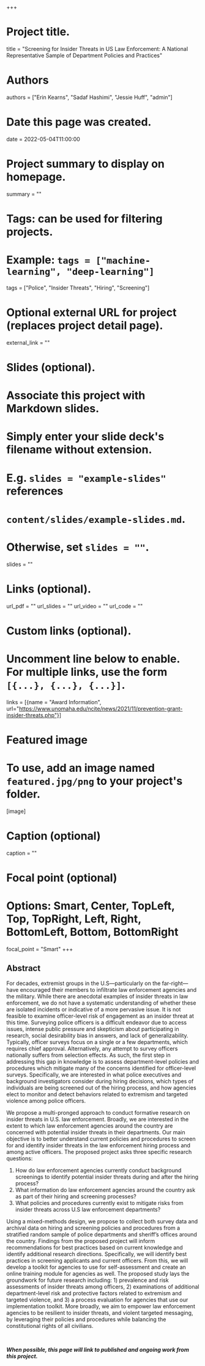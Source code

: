 +++
# Project title.
title = "Screening for Insider Threats in US Law Enforcement: A National Representative Sample of Department Policies and Practices"

# Authors
authors = ["Erin Kearns", "Sadaf Hashimi", "Jessie Huff", "admin"]

# Date this page was created.
date = 2022-05-04T11:00:00

# Project summary to display on homepage.
summary = ""

# Tags: can be used for filtering projects.
# Example: `tags = ["machine-learning", "deep-learning"]`
tags = ["Police", "Insider Threats", "Hiring", "Screening"]

# Optional external URL for project (replaces project detail page).
external_link = ""

# Slides (optional).
#   Associate this project with Markdown slides.
#   Simply enter your slide deck's filename without extension.
#   E.g. `slides = "example-slides"` references 
#   `content/slides/example-slides.md`.
#   Otherwise, set `slides = ""`.
slides = ""

# Links (optional).
url_pdf = ""
url_slides = ""
url_video = ""
url_code = ""

# Custom links (optional).
#   Uncomment line below to enable. For multiple links, use the form `[{...}, {...}, {...}]`.
links = [{name = "Award Information", url="https://www.unomaha.edu/ncite/news/2021/11/prevention-grant-insider-threats.php"}]

# Featured image
# To use, add an image named `featured.jpg/png` to your project's folder. 
[image]
  # Caption (optional)
  caption = ""
  
  # Focal point (optional)
  # Options: Smart, Center, TopLeft, Top, TopRight, Left, Right, BottomLeft, Bottom, BottomRight
  focal_point = "Smart"
+++

## Abstract

For decades, extremist groups in the U.S—particularly on the far-right—have encouraged their members to infiltrate law enforcement agencies and the military. While there are anecdotal examples of insider threats in law enforcement, we do not have a systematic understanding of whether these are isolated incidents or indicative of a more pervasive issue. It is not feasible to examine officer-level risk of engagement as an insider threat at this time. Surveying police officers is a difficult endeavor due to access issues, intense public pressure and skepticism about participating in research, social desirability bias in answers, and lack of generalizability. Typically, officer surveys focus on a single or a few departments, which requires chief approval. Alternatively, any attempt to survey officers nationally suffers from selection effects. As such, the first step in addressing this gap in knowledge is to assess department-level policies and procedures which mitigate many of the concerns identified for officer-level surveys. Specifically, we are interested in what police executives and background investigators consider during hiring decisions, which types of individuals are being screened out of the hiring process, and how agencies elect to monitor and detect behaviors related to extremism and targeted violence among police officers. 

We propose a multi-pronged approach to conduct formative research on insider threats in U.S. law enforcement. Broadly, we are interested in the extent to which law enforcement agencies around the country are concerned with potential insider threats in their departments. Our main objective is to better understand current policies and procedures to screen for and identify insider threats in the law enforcement hiring process and among active officers. The proposed project asks three specific research questions: 

1. How do law enforcement agencies currently conduct background screenings to identify potential insider threats during and after the hiring process? 
2. What information do law enforcement agencies around the country ask as part of their hiring and screening processes?
3. What policies and procedures currently exist to mitigate risks from insider threats across U.S law enforcement departments? 

Using a mixed-methods design, we propose to collect both survey data and archival data on hiring and screening policies and procedures from a stratified random sample of police departments and sheriff’s offices around the country. Findings from the proposed project will inform recommendations for best practices based on current knowledge and identify additional research directions. Specifically, we will identify best practices in screening applicants and current officers. From this, we will develop a toolkit for agencies to use for self-assessment and create an online training module for agencies as well. The proposed study lays the groundwork for future research including: 1) prevalence and risk assessments of insider threats among officers, 2) examinations of additional department-level risk and protective factors related to extremism and targeted violence, and 3) a process evaluation for agencies that use our implementation toolkit. More broadly, we aim to empower law enforcement agencies to be resilient to insider threats, and violent targeted messaging, by leveraging their policies and procedures while balancing the constitutional rights of all civilians.

</br>

***When possible, this page will link to published and ongoing work from this project.***

